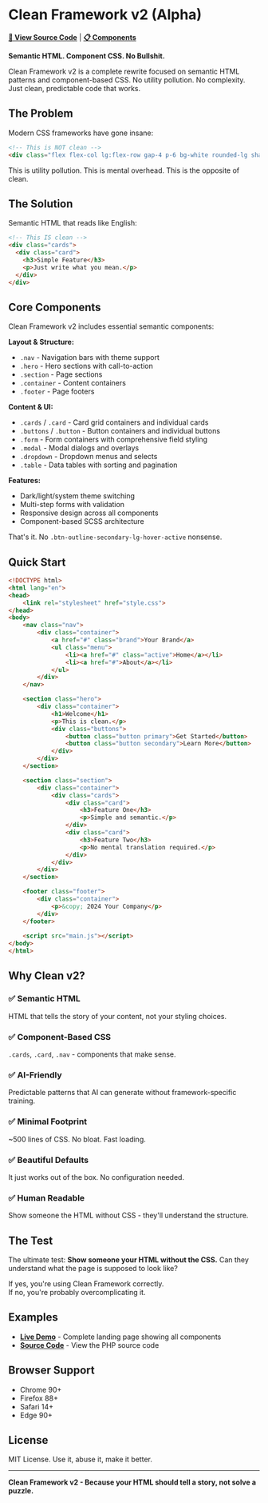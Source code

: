 # Clean Framework v2 (Alpha)

**[🚀 View Source Code](https://github.com/tomvon/cleanframework/blob/main/index.php)** | **[📋 Components](https://github.com/tomvon/cleanframework/tree/main/components)**

**Semantic HTML. Component CSS. No Bullshit.**

Clean Framework v2 is a complete rewrite focused on semantic HTML patterns and component-based CSS. No utility pollution. No complexity. Just clean, predictable code that works.

## The Problem

Modern CSS frameworks have gone insane:

```html
<!-- This is NOT clean -->
<div class="flex flex-col lg:flex-row gap-4 p-6 bg-white rounded-lg shadow-lg border border-gray-200 hover:shadow-xl transition-all duration-300">
```

This is utility pollution. This is mental overhead. This is the opposite of clean.

## The Solution

Semantic HTML that reads like English:

```html
<!-- This IS clean -->
<div class="cards">
  <div class="card">
    <h3>Simple Feature</h3>
    <p>Just write what you mean.</p>
  </div>
</div>
```

## Core Components

Clean Framework v2 includes essential semantic components:

**Layout & Structure:**
- `.nav` - Navigation bars with theme support
- `.hero` - Hero sections with call-to-action
- `.section` - Page sections
- `.container` - Content containers
- `.footer` - Page footers

**Content & UI:**
- `.cards` / `.card` - Card grid containers and individual cards
- `.buttons` / `.button` - Button containers and individual buttons
- `.form` - Form containers with comprehensive field styling
- `.modal` - Modal dialogs and overlays
- `.dropdown` - Dropdown menus and selects
- `.table` - Data tables with sorting and pagination

**Features:**
- Dark/light/system theme switching
- Multi-step forms with validation
- Responsive design across all components
- Component-based SCSS architecture

That's it. No `.btn-outline-secondary-lg-hover-active` nonsense.

## Quick Start

```html
<!DOCTYPE html>
<html lang="en">
<head>
    <link rel="stylesheet" href="style.css">
</head>
<body>
    <nav class="nav">
        <div class="container">
            <a href="#" class="brand">Your Brand</a>
            <ul class="menu">
                <li><a href="#" class="active">Home</a></li>
                <li><a href="#">About</a></li>
            </ul>
        </div>
    </nav>

    <section class="hero">
        <div class="container">
            <h1>Welcome</h1>
            <p>This is clean.</p>
            <div class="buttons">
                <button class="button primary">Get Started</button>
                <button class="button secondary">Learn More</button>
            </div>
        </div>
    </section>

    <section class="section">
        <div class="container">
            <div class="cards">
                <div class="card">
                    <h3>Feature One</h3>
                    <p>Simple and semantic.</p>
                </div>
                <div class="card">
                    <h3>Feature Two</h3>
                    <p>No mental translation required.</p>
                </div>
            </div>
        </div>
    </section>

    <footer class="footer">
        <div class="container">
            <p>&copy; 2024 Your Company</p>
        </div>
    </footer>
    
    <script src="main.js"></script>
</body>
</html>
```

## Why Clean v2?

### ✅ Semantic HTML
HTML that tells the story of your content, not your styling choices.

### ✅ Component-Based CSS  
`.cards`, `.card`, `.nav` - components that make sense.

### ✅ AI-Friendly
Predictable patterns that AI can generate without framework-specific training.

### ✅ Minimal Footprint
~500 lines of CSS. No bloat. Fast loading.

### ✅ Beautiful Defaults
It just works out of the box. No configuration needed.

### ✅ Human Readable
Show someone the HTML without CSS - they'll understand the structure.

## The Test

The ultimate test: **Show someone your HTML without the CSS.** Can they understand what the page is supposed to look like? 

If yes, you're using Clean Framework correctly.  
If no, you're probably overcomplicating it.

## Examples

- **[Live Demo](http://localhost/cleanframework/)** - Complete landing page showing all components
- **[Source Code](index.php)** - View the PHP source code

## Browser Support

- Chrome 90+
- Firefox 88+ 
- Safari 14+
- Edge 90+

## License

MIT License. Use it, abuse it, make it better.

---

**Clean Framework v2 - Because your HTML should tell a story, not solve a puzzle.**